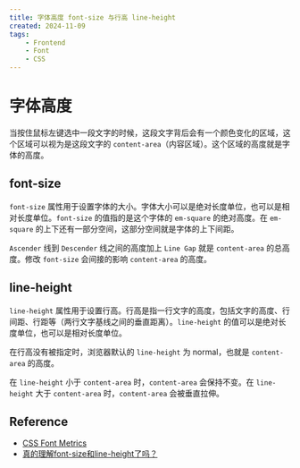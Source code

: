 ```yaml
---
title: 字体高度 font-size 与行高 line-height
created: 2024-11-09
tags:
    - Frontend
    - Font
    - CSS
---
```


# 字体高度

当按住鼠标左键选中一段文字的时候，这段文字背后会有一个颜色变化的区域，这个区域可以视为是这段文字的 `content-area`（内容区域）。这个区域的高度就是字体的高度。

## font-size

`font-size` 属性用于设置字体的大小。字体大小可以是绝对长度单位，也可以是相对长度单位。`font-size` 的值指的是这个字体的 `em-square` 的绝对高度。在 `em-square` 的上下还有一部分空间，这部分空间就是字体的上下间距。

`Ascender` 线到 `Descender` 线之间的高度加上 `Line Gap` 就是 `content-area` 的总高度。修改 `font-size` 会间接的影响 `content-area` 的高度。

## line-height

`line-height` 属性用于设置行高。行高是指一行文字的高度，包括文字的高度、行间距、行距等（两行文字基线之间的垂直距离）。`line-height` 的值可以是绝对长度单位，也可以是相对长度单位。

在行高没有被指定时，浏览器默认的 `line-height` 为 normal，也就是 `content-area` 的高度。

在 `line-height` 小于 `content-area` 时，`content-area` 会保持不变。在 `line-height` 大于 `content-area` 时，`content-area` 会被垂直拉伸。

## Reference

- [CSS Font Metrics](https://www.w3.org/TR/css-fonts-3/#font-metrics)
- [真的理解font-size和line-height了吗？](https://juejin.cn/post/6971673576017494053)
